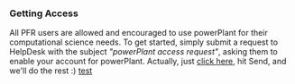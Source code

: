 ### Getting Access
All PFR users are allowed and encouraged to use powerPlant for their computational science needs. To get started, simply submit a request to HelpDesk with the subject *"powerPlant access request"*, asking them to enable your account for powerPlant. Actually, just [click here](%%%%%%%), hit Send, and we'll do the rest :) [test](%20a)

